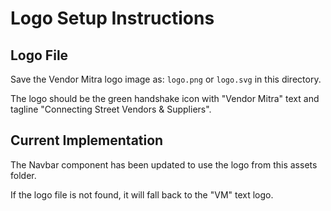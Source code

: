 # Logo Setup Instructions

## Logo File
Save the Vendor Mitra logo image as: `logo.png` or `logo.svg` in this directory.

The logo should be the green handshake icon with "Vendor Mitra" text and tagline "Connecting Street Vendors & Suppliers".

## Current Implementation
The Navbar component has been updated to use the logo from this assets folder.

If the logo file is not found, it will fall back to the "VM" text logo.
